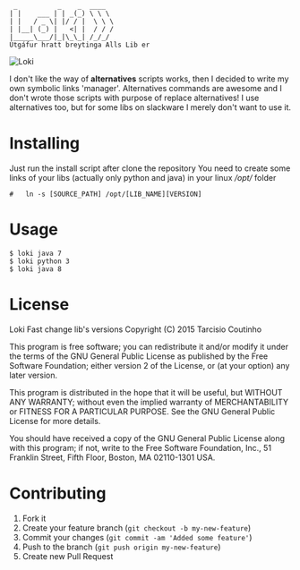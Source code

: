 ```
 _          _    _  ____
| |    ___ | | _(_) \ \ \
| |   / _ \| |/ / |  \ \ \
| |__| (_) |   <| |  / / /
|_____\___/|_|\_\_| /_/_/
Útgáfur hratt breytinga Alls Lib er

```
![Loki][Loki]

I don't like the way of **alternatives** scripts works, then I decided to write my own symbolic links 'manager'.
Alternatives commands are awesome and I don't wrote those scripts with purpose of replace alternatives! I use alternatives too, but for some libs on slackware I merely don't want to use it.

Installing
==========
Just run the install script after clone the repository
You need to create some links of your libs (actually only python and java) in your linux _/opt/_ folder

```shell
#	ln -s [SOURCE_PATH] /opt/[LIB_NAME][VERSION]
```

Usage
======
```shell
$ loki java 7
$ loki python 3
$ loki java 8
```

License
=========
Loki Fast change lib's versions
Copyright (C) 2015  Tarcisio Coutinho

This program is free software; you can redistribute it and/or modify
it under the terms of the GNU General Public License as published by
the Free Software Foundation; either version 2 of the License, or
(at your option) any later version.

This program is distributed in the hope that it will be useful,
but WITHOUT ANY WARRANTY; without even the implied warranty of
MERCHANTABILITY or FITNESS FOR A PARTICULAR PURPOSE.  See the
GNU General Public License for more details.

You should have received a copy of the GNU General Public License along
with this program; if not, write to the Free Software Foundation, Inc.,
51 Franklin Street, Fifth Floor, Boston, MA 02110-1301 USA.

Contributing
============

1. Fork it
2. Create your feature branch (`git checkout -b my-new-feature`)
3. Commit your changes (`git commit -am 'Added some feature'`)
4. Push to the branch (`git push origin my-new-feature`)
5. Create new Pull Request



[Loki]: http://media.tumblr.com/70fa5ac4ba299d778a228f316224359a/tumblr_inline_mj5no8v7C11qz4rgp.jpg
